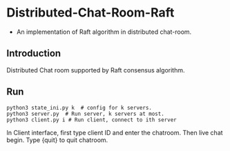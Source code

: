 # Distributed-Chat-Room-Raft

* An implementation of Raft algorithm in distributed chat-room.

## Introduction

Distributed Chat room supported by Raft consensus algorithm.

## Run
    python3 state_ini.py k  # config for k servers.
    python3 server.py  # Run server, k servers at most.
    python3 client.py i # Run client, connect to ith server 
In Client interface, first type client ID and enter the chatroom. Then live chat begin. Type {quit} to quit chatroom.


